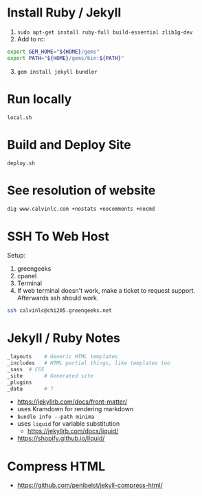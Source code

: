 # Install Ruby / Jekyll
1. `sudo apt-get install ruby-full build-essential zlib1g-dev`
2. Add to rc:
```sh
export GEM_HOME="${HOME}/gems"
export PATH="${HOME}/gems/bin:${PATH}"
```
3. `gem install jekyll bundler`


# Run locally
`local.sh`

# Build and Deploy Site
`deploy.sh`


# See resolution of website
```sh
dig www.calvinlc.com +nostats +nocomments +nocmd
```

# SSH To Web Host
Setup:
1. greengeeks
2. cpanel
3. Terminal
4. If web terminal doesn't work, make a ticket to request support. Afterwards ssh should work.
```sh
ssh calvinlc@chi205.greengeeks.net
```

# Jekyll / Ruby Notes
```sh
_layouts    # Generic HTML templates
_includes   # HTML partial things, like templates too
_sass  # CSS
_site       # Generated site
_plugins
_data       # ?


```
- https://jekyllrb.com/docs/front-matter/
- uses Kramdown for rendering markdown
- `bundle info --path minima`
- uses `liquid` for variable substitution
    - https://jekyllrb.com/docs/liquid/
- https://shopify.github.io/liquid/


# Compress HTML
- https://github.com/penibelst/jekyll-compress-html/
